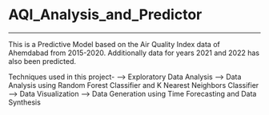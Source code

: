 # AQI_Analysis_and_Predictor
-----------------------------------------------------------------------------------------------

This is a Predictive Model based on the Air Quality Index data of Ahemdabad from 2015-2020. Additionally data for years 2021 and 2022 has also been predicted.

Techniques used in this project-
  --> Exploratory Data Analysis
  --> Data Analysis using Random Forest Classifier and K Nearest Neighbors Classifier
  --> Data Visualization
  --> Data Generation using Time Forecasting and Data Synthesis
